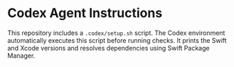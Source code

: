 # Codex Agent Instructions

This repository includes a `.codex/setup.sh` script. The Codex environment automatically executes this script before running checks. It prints the Swift and Xcode versions and resolves dependencies using Swift Package Manager.
